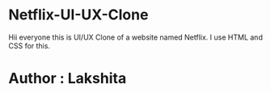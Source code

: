 # Netflix-UI-UX-Clone
Hii everyone this is UI/UX Clone of a website named Netflix. I use HTML and CSS for this.
# Author : Lakshita
